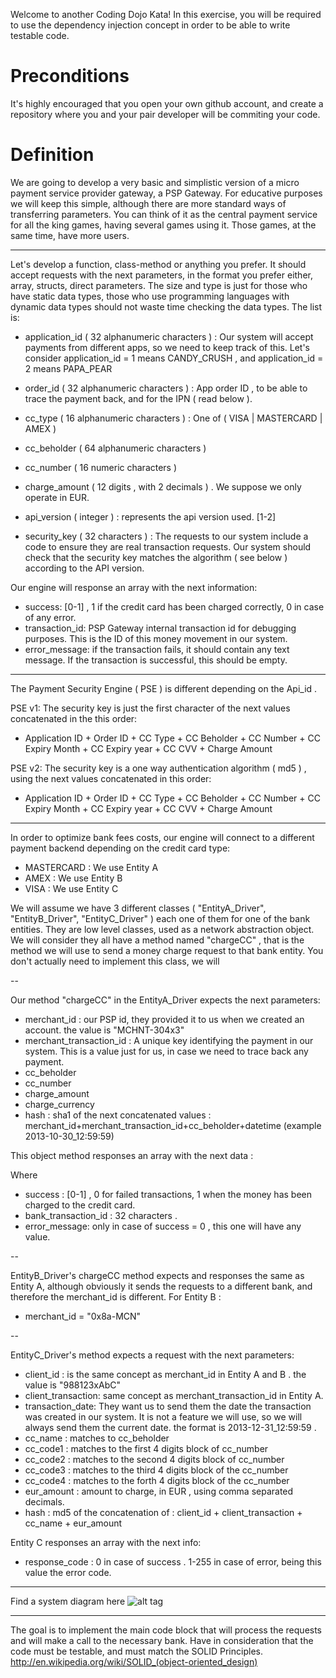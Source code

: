 Welcome to another Coding Dojo Kata!
In this exercise, you will be required to use the dependency injection concept in order to be able to write testable code.

Preconditions
=============

It's highly encouraged that you open your own github account, and create a repository where you and your pair developer will be
commiting your code. 


Definition
==========


We are going to develop a very basic and simplistic version of a micro payment service provider gateway, a PSP Gateway.
For educative purposes we will keep this simple, although there are more standard ways of transferring parameters.
You can think of it as the central payment service for all the king games, having several games using it. Those games,
at the same time, have more users.

---

Let's develop a function, class-method or anything you prefer. It should accept requests with the next parameters, in the format you prefer
either, array, structs, direct parameters. The size and type is just for those who have static data types, those who use programming languages 
with dynamic data types should not waste time checking the data types. The list is:

* application_id ( 32 alphanumeric characters ) :
 Our system will accept payments from different apps, so we need to keep track of this. 
Let's consider application_id = 1 means CANDY_CRUSH , and application_id = 2 means PAPA_PEAR

* order_id ( 32 alphanumeric characters ) :
 App order ID , to be able to trace the payment back, and for the IPN ( read below ).

* cc_type ( 16 alphanumeric characters ) :
 One of ( VISA | MASTERCARD | AMEX )

* cc_beholder ( 64 alphanumeric characters )

* cc_number ( 16 numeric characters )

* charge_amount ( 12 digits , with 2 decimals ) . We suppose we only operate in EUR.

* api_version ( integer ) : represents the api version used. [1-2]

* security_key ( 32 characters ) :
 The requests to our system include a code to ensure they are real transaction requests. Our system should check 
that the security key matches the algorithm ( see below ) according to the API version.


Our engine will response an array with the next information:

* success: [0-1] , 1 if the credit card has been charged correctly, 0 in case of any error.
* transaction_id: PSP Gateway internal transaction id for debugging purposes. This is the ID of this money movement in our system. 
* error_message: if the transaction fails, it should contain any text message. If the transaction is successful, this should be empty.

---

The Payment Security Engine ( PSE ) is different depending on the Api_id . 

PSE v1:
The security key is just the first character of the next values concatenated in the this order:

* Application ID + Order ID + CC Type + CC Beholder + CC Number + CC Expiry Month + CC Expiry year + CC CVV + Charge Amount


PSE v2:
The security key is a one way authentication algorithm ( md5 ) , using the next values concatenated in this order:

* Application ID + Order ID + CC Type + CC Beholder + CC Number + CC Expiry Month + CC Expiry year + CC CVV + Charge Amount

---

In order to optimize bank fees costs, our engine will connect to a different payment backend depending on the credit card type:

* MASTERCARD : We use Entity A
* AMEX : We use Entity B
* VISA : We use Entity C


We will assume we have 3 different classes ( "EntityA_Driver", "EntityB_Driver", "EntityC_Driver" ) each one of them for one of the bank entities. They are low level classes, used as
a network abstraction object. We will consider they all have a method named "chargeCC" , that is the method we will
use to send a money charge request to that bank entity. You don't actually need to implement this class, we will 


--

Our method "chargeCC" in the EntityA_Driver expects the next parameters:

* merchant_id : our PSP id, they provided it to us when we created an account. the value is "MCHNT-304x3"
* merchant_transaction_id : A unique key identifying the payment in our system. This is a value just for us, in case we need to trace back
any payment.
* cc_beholder
* cc_number
* charge_amount
* charge_currency
* hash : sha1 of the next concatenated values : merchant_id+merchant_transaction_id+cc_beholder+datetime (example 2013-10-30_12:59:59)


This object method responses an array with the next data :


Where
* success : [0-1] , 0 for failed transactions, 1 when the money has been charged to the credit card.
* bank_transaction_id : 32 characters . 
* error_message: only in case of success = 0 , this one will have any value.


--


EntityB_Driver's chargeCC method expects and responses the same as Entity A, although obviously it sends the requests
to a different bank, and therefore the merchant_id is different. For Entity B :

* merchant_id = "0x8a-MCN" 


--

EntityC_Driver's method expects a request with the next parameters:

* client_id : is the same concept as merchant_id in Entity A and B . the value is "988123xAbC"
* client_transaction: same concept as merchant_transaction_id in Entity A.
* transaction_date: They want us to send them the date the transaction was created in our system. It is not a feature we
will use, so we will always send them the current date. the format is 2013-12-31_12:59:59 .
* cc_name : matches to cc_beholder
* cc_code1 : matches to the first 4 digits block of cc_number
* cc_code2 : matches to the second 4 digits block of cc_number
* cc_code3 : matches to the third 4 digits block of the cc_number
* cc_code4 : matches to the forth 4 digits block of the cc_number
* eur_amount : amount to charge, in EUR , using comma separated decimals.
* hash : md5 of the concatenation of : client_id + client_transaction +  cc_name + eur_amount

Entity C responses an array with the next info:
* response_code : 0 in case of success . 1-255 in case of error, being this value the error code. 


---


Find a system diagram here ![alt tag](https://raw.github.com/fpalomo/king-kata-di/master/img/King%20Coding%20Dojo%20-%20Exercise%203.2%20-%20PSP%20Gateway.png)


---

The goal is to implement the main code block that will process the requests and will make a call to the necessary bank. Have in consideration that
the code must be testable, and must match the SOLID Principles.
http://en.wikipedia.org/wiki/SOLID_(object-oriented_design)

